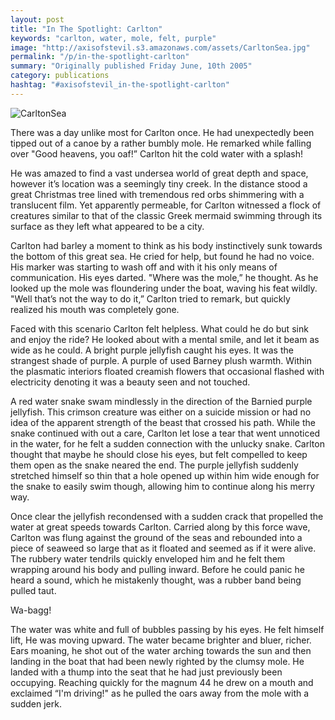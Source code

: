 ```yaml
---
layout: post
title: "In The Spotlight: Carlton"
keywords: "carlton, water, mole, felt, purple"
image: "http://axisofstevil.s3.amazonaws.com/assets/CarltonSea.jpg"
permalink: "/p/in-the-spotlight-carlton"
summary: "Originally published Friday June, 10th 2005"
category: publications
hashtag: "#axisofstevil_in-the-spotlight-carlton"
---
```


[id_1]: http://axisofstevil.s3.amazonaws.com/assets/CarltonSea.jpg "CarltonSea"
![CarltonSea][id_1]

There was a day unlike most for Carlton once. He had unexpectedly been tipped out of a canoe by a rather bumbly mole. He remarked while falling over "Good heavens, you oaf!” Carlton hit the cold water with a splash!

He was amazed to find a vast undersea world of great depth and space, however it’s location was a seemingly tiny creek. In the distance stood a great Christmas tree lined with tremendous red orbs shimmering with a translucent film. Yet apparently permeable, for Carlton witnessed a flock of creatures similar to that of the classic Greek mermaid swimming through its surface as they left what appeared to be a city.

Carlton had barley a moment to think as his body instinctively sunk towards the bottom of this great sea. He cried for help, but found he had no voice. His marker was starting to wash off and with it his only means of communication. His eyes darted. "Where was the mole,” he thought. As he looked up the mole was floundering under the boat, waving his feat wildly. "Well that’s not the way to do it,” Carlton tried to remark, but quickly realized his mouth was completely gone.

Faced with this scenario Carlton felt helpless. What could he do but sink and enjoy the ride? He looked about with a mental smile, and let it beam as wide as he could. A bright purple jellyfish caught his eyes. It was the strangest shade of purple. A purple of used Barney plush warmth. Within the plasmatic interiors floated creamish flowers that occasional flashed with electricity denoting it was a beauty seen and not touched.

A red water snake swam mindlessly in the direction of the Barnied purple jellyfish. This crimson creature was either on a suicide mission or had no idea of the apparent strength of the beast that crossed his path. While the snake continued with out a care, Carlton let lose a tear that went unnoticed in the water, for he felt a sudden connection with the unlucky snake. Carlton thought that maybe he should close his eyes, but felt compelled to keep them open as the snake neared the end. The purple jellyfish suddenly stretched himself so thin that a hole opened up within him wide enough for the snake to easily swim though, allowing him to continue along his merry way.

Once clear the jellyfish recondensed with a sudden crack that propelled the water at great speeds towards Carlton. Carried along by this force wave, Carlton was flung against the ground of the seas and rebounded into a piece of seaweed so large that as it floated and seemed as if it were alive. The rubbery water tendrils quickly enveloped him and he felt them wrapping around his body and pulling inward. Before he could panic he heard a sound, which he mistakenly thought, was a rubber band being pulled taut.

Wa-bagg!

The water was white and full of bubbles passing by his eyes. He felt himself lift, He was moving upward. The water became brighter and bluer, richer. Ears moaning, he shot out of the water arching towards the sun and then landing in the boat that had been newly righted by the clumsy mole. He landed with a thump into the seat that he had just previously been occupying. Reaching quickly for the magnum 44 he drew on a mouth and exclaimed “I'm driving!" as he pulled the oars away from the mole with a sudden jerk.

